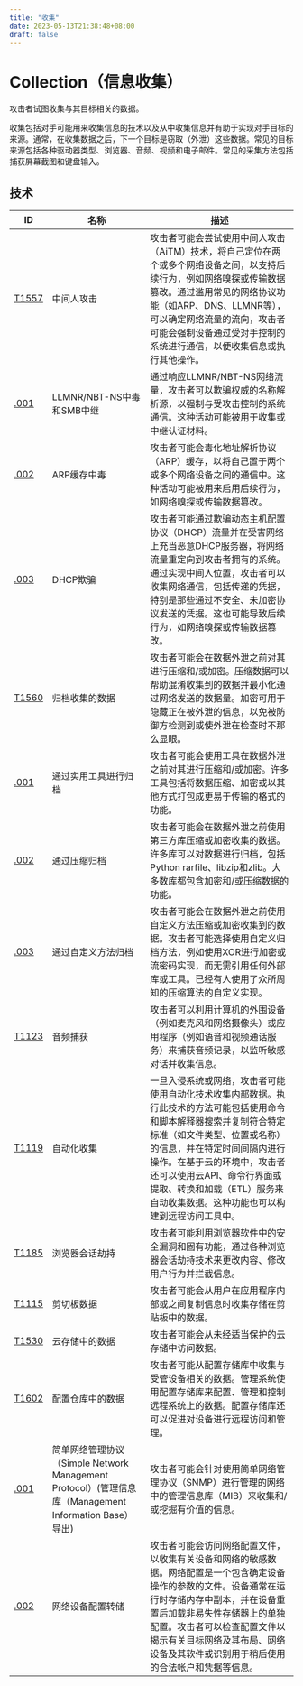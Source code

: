 ```yaml
---
title: "收集"
date: 2023-05-13T21:38:48+08:00
draft: false
---
```


# Collection（信息收集）


攻击者试图收集与其目标相关的数据。

收集包括对手可能用来收集信息的技术以及从中收集信息并有助于实现对手目标的来源。通常，在收集数据之后，下一个目标是窃取（外泄）这些数据。常见的目标来源包括各种驱动器类型、浏览器、音频、视频和电子邮件。常见的采集方法包括捕获屏幕截图和键盘输入。

## 技术

|  ID   | 名称  | 描述|
|  ----  | ----  |----|
| [T1557](../t1557)  |中间人攻击| 攻击者可能会尝试使用中间人攻击（AiTM）技术，将自己定位在两个或多个网络设备之间，以支持后续行为，例如网络嗅探或传输数据篡改。通过滥用常见的网络协议功能（如ARP、DNS、LLMNR等），可以确定网络流量的流向，攻击者可能会强制设备通过受对手控制的系统进行通信，以便收集信息或执行其他操作。|
|[.001](../t1557-001)|LLMNR/NBT-NS中毒和SMB中继|通过响应LLMNR/NBT-NS网络流量，攻击者可以欺骗权威的名称解析源，以强制与受攻击控制的系统通信。这种活动可能被用于收集或中继认证材料。|
|[.002](../t1557-002)|ARP缓存中毒|攻击者可能会毒化地址解析协议（ARP）缓存，以将自己置于两个或多个网络设备之间的通信中。这种活动可能被用来启用后续行为，如网络嗅探或传输数据篡改。|
|[.003](../t1557-003)|DHCP欺骗|攻击者可能通过欺骗动态主机配置协议（DHCP）流量并在受害网络上充当恶意DHCP服务器，将网络流量重定向到攻击者拥有的系统。通过实现中间人位置，攻击者可以收集网络通信，包括传递的凭据，特别是那些通过不安全、未加密协议发送的凭据。这也可能导致后续行为，如网络嗅探或传输数据篡改。|
|[T1560](../t1560)|归档收集的数据|攻击者可能会在数据外泄之前对其进行压缩和/或加密。压缩数据可以帮助混淆收集到的数据并最小化通过网络发送的数据量。加密可用于隐藏正在被外泄的信息，以免被防御方检测到或使外泄在检查时不那么显眼。|
|[.001](../t1560-001)|通过实用工具进行归档|攻击者可能会使用工具在数据外泄之前对其进行压缩和/或加密。许多工具包括将数据压缩、加密或以其他方式打包成更易于传输的格式的功能。|
|[.002](../t1560-002)|通过压缩归档|攻击者可能会在数据外泄之前使用第三方库压缩或加密收集的数据。许多库可以对数据进行归档，包括Python rarfile、libzip和zlib。大多数库都包含加密和/或压缩数据的功能。|
|[.003](../t1560-003)|通过自定义方法归档|攻击者可能会在数据外泄之前使用自定义方法压缩或加密收集到的数据。攻击者可能选择使用自定义归档方法，例如使用XOR进行加密或流密码实现，而无需引用任何外部库或工具。已经有人使用了众所周知的压缩算法的自定义实现。|
|[T1123](../t1123)|音频捕获|攻击者可以利用计算机的外围设备（例如麦克风和网络摄像头）或应用程序（例如语音和视频通话服务）来捕获音频记录，以监听敏感对话并收集信息。|
|[T1119](../t1119)|自动化收集|一旦入侵系统或网络，攻击者可能使用自动化技术收集内部数据。执行此技术的方法可能包括使用命令和脚本解释器搜索并复制符合特定标准（如文件类型、位置或名称）的信息，并在特定时间间隔内进行操作。在基于云的环境中，攻击者还可以使用云API、命令行界面或提取、转换和加载（ETL）服务来自动收集数据。这种功能也可以构建到远程访问工具中。|
|[T1185](../t1185)|浏览器会话劫持|攻击者可能利用浏览器软件中的安全漏洞和固有功能，通过各种浏览器会话劫持技术来更改内容、修改用户行为并拦截信息。|
|[T1115](../t1115)|剪切板数据|攻击者可能会从用户在应用程序内部或之间复制信息时收集存储在剪贴板中的数据。|
|[T1530](../t1530)|云存储中的数据|攻击者可能会从未经适当保护的云存储中访问数据。|
|[T1602](../t1602)|配置仓库中的数据|攻击者可能从配置存储库中收集与受管设备相关的数据。管理系统使用配置存储库来配置、管理和控制远程系统上的数据。配置存储库还可以促进对设备进行远程访问和管理。|
|[.001](../t1602-001)|简单网络管理协议（Simple Network Management Protocol）(管理信息库（Management Information Base）导出)|攻击者可能会针对使用简单网络管理协议（SNMP）进行管理的网络中的管理信息库（MIB）来收集和/或挖掘有价值的信息。|
|[.002](../t1602-002)|网络设备配置转储|攻击者可能会访问网络配置文件，以收集有关设备和网络的敏感数据。网络配置是一个包含确定设备操作的参数的文件。设备通常在运行时存储内存中副本，并在设备重置后加载非易失性存储器上的单独配置。攻击者可以检查配置文件以揭示有关目标网络及其布局、网络设备及其软件或识别用于稍后使用的合法帐户和凭据等信息。|